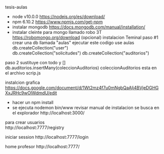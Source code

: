 tesis-aulas
- node v10.0.0  https://nodejs.org/es/download/
- npm 6.10.2  https://www.npmjs.com/get-npm
- instalar mongodb  https://docs.mongodb.com/manual/installation/
- instalar  cleinte para mongo llamado robo 3T  https://robomongo.org/download  (opcional)
 instalacion Teminal 
paso #1
crear una db llamada "aulas"
ejecutar este codigo 
use aulas
db.createCollection("user")  
db.createCollection("solicitudes")
db.createCollection("auditorios")

paso 2
sustituye con todo y []
db.auditorios.insertMany(coleccionAuditorios)
coleccionAuditorios esta  en el archivo scrip.js

instalcion grafica 
https://docs.google.com/document/d/1Wt2mz4f7u0mNgbQaAlj4BVjeDGHGXxJRHc9wOlWdmdU/edit

- hacer un npm install
- se ejecuta  nodemon bin/www 
    revisar manual de instalacion 
se busca en el explorador http://localhost:3000/


para crear usuarios  
http://localhost:7777/registry 

iniciar session 
http://localhost:7777/login

home profesor
http://localhost:7777/


